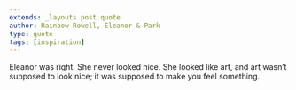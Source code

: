 ```yaml
---
extends: _layouts.post.quote
author: Rainbow Rowell, Eleanor & Park
type: quote
tags: [inspiration]
---
```


Eleanor was right. She never looked nice. She looked like art, and art wasn’t supposed to look nice; it was supposed to make you feel something.